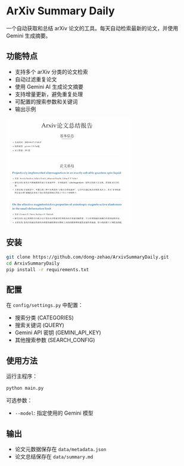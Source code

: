 # ArXiv Summary Daily

一个自动获取和总结 arXiv 论文的工具。每天自动检索最新的论文，并使用 Gemini 生成摘要。

## 功能特点

- 支持多个 arXiv 分类的论文检索
- 自动过滤重复论文
- 使用 Gemini AI 生成论文摘要
- 支持增量更新，避免重复处理
- 可配置的搜索参数和关键词
- 输出示例

<img src="img/overview.png" alt="overview" style="zoom: 33%;" />

## 安装

```bash
git clone https://github.com/dong-zehao/ArxivSummaryDaily.git
cd ArxivSummaryDaily
pip install -r requirements.txt
```

## 配置

在 `config/settings.py` 中配置：

- 搜索分类 (CATEGORIES)
- 搜索关键词 (QUERY)
- Gemini API 密钥 (GEMINI_API_KEY)
- 其他搜索参数 (SEARCH_CONFIG)

## 使用方法

运行主程序：
```bash
python main.py
```

可选参数：
- `--model`: 指定使用的 Gemini 模型

## 输出

- 论文元数据保存在 `data/metadata.json`
- 论文总结保存在 `data/summary.md`





